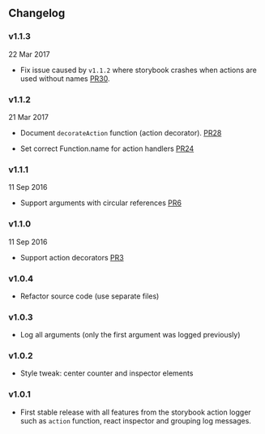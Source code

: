 ## Changelog

### v1.1.3

22 Mar 2017

-   Fix issue caused by `v1.1.2` where storybook crashes when actions are used without names [PR30](https://github.com/storybooks/storybook-addon-actions/pull/30).

### v1.1.2

21 Mar 2017

-   Document `decorateAction` function (action decorator). [PR28](https://github.com/storybooks/storybook-addon-actions/pull/28)

-   Set correct Function.name for action handlers [PR24](https://github.com/storybooks/storybook-addon-actions/pull/24)

### v1.1.1

11 Sep 2016

-   Support arguments with circular references [PR6](https://github.com/kadirahq/storybook-addon-actions/pull/6)

### v1.1.0

11 Sep 2016

-   Support action decorators [PR3](https://github.com/kadirahq/storybook-addon-actions/pull/3)

### v1.0.4

-   Refactor source code (use separate files)

### v1.0.3

-   Log all arguments (only the first argument was logged previously)

### v1.0.2

-   Style tweak: center counter and inspector elements

### v1.0.1

-   First stable release with all features from the storybook action logger such as `action` function, react inspector and grouping log messages.
